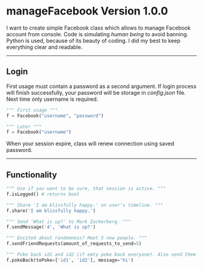 # manageFacebook Version 1.0.0 #

I want to create simple Facebook class which allows to manage Facebook account from console.
Code is simulating *human being* to avoid banning.
Python is used, because of its beauty of coding. I did my best to keep everything clear and readable.

-----------------------------------------------

## Login ##

First usage must contain a password as a second argument. If login process will finish successfully, your password will be storage in *config.json* file.
Next time only username is required.

```python
""" First usage """
f = Facebook("username", "password")

""" Later """
f = Facebook("username")
```

When your session expire, class will renew connection using saved password.

-----------------------------------------------

## Functionality ##

```python
""" Use if you want to be sure, that session is active. """
f.isLogged() # returns bool

""" Share 'I am blissfully happy.' on user's timeline. """ 
f.share('I am blissfully happy.')

""" Send 'What is up?' to Mark Zuckerberg. """
f.sendMessage('4', 'What is up?')

""" Excited about randomness? Meet 5 new people. """
f.sendFriendRequests(amount_of_requests_to_send=5)

""" Poke back id1 and id2 (if emty poke back everyone). Also send them message 'hi'. """
f.pokeBack(toPoke=['id1', 'id2'], message='hi')
```